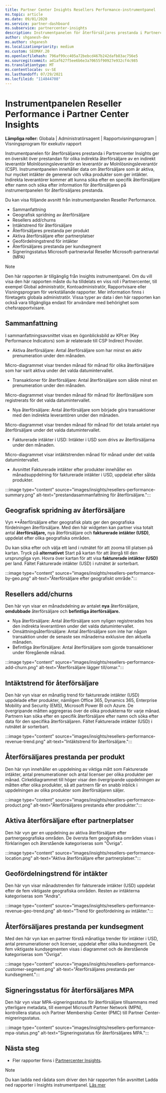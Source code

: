 ```yaml
---
title: Partner Center Insights Resellers Performance-instrumentpanel
ms.topic: article
ms.date: 09/01/2020
ms.service: partner-dashboard
ms.subservice: partnercenter-insights
description: Instrumentpanelen för återförsäljares prestanda i Partnercenter Insights ger en översikt över prestandan för olika indirekta återförsäljare av en indirekt leverantör Molnlösningsleverantör en leverantör av Molnlösningsleverantör (CSP).
author: shganesh-dev
ms.author: shganesh
ms.localizationpriority: medium
ms.custom: SEOMAY.20
ms.openlocfilehash: 796af99cc405a72bebcd467b242dafb83ac756e5
ms.sourcegitcommit: ad1af627f5ee6b6e3a70655f90927e932cf4c985
ms.translationtype: MT
ms.contentlocale: sv-SE
ms.lasthandoff: 07/29/2021
ms.locfileid: "114844708"
---
```

# <a name="reseller-performance-dashboard-in-partner-center-insights"></a>Instrumentpanelen Reseller Performance i Partner Center Insights

**Lämpliga roller:** Globala | Administratörsagent | Rapportvisningsprogram | Visningsprogram för exekutiv rapport

Instrumentpanelen för återförsäljares prestanda i Partnercenter Insights ger en översikt över prestandan för olika indirekta återförsäljare av en indirekt leverantör Molnlösningsleverantör en leverantör av Molnlösningsleverantör (CSP). Instrumentpanelen innehåller data om återförsäljare som är aktiva, hur mycket intäkter de genererar och vilka produkter som ger intäkter. Indirekta leverantörer kommer att kunna söka efter en specifik återförsäljare efter namn och söka efter information för återförsäljaren på instrumentpanelen för återförsäljares prestanda.

Du kan visa följande avsnitt från instrumentpanelen Reseller Performance.

- Sammanfattning
- Geografisk spridning av återförsäljare
- Resellers add/churns 
- Intäktstrend för återförsäljare 
- Återförsäljares prestanda per produkt
- Aktiva återförsäljare efter partnerplatser
- Geofördelningstrend för intäkter
- Återförsäljares prestanda per kundsegment
- Signeringsstatus Microsoft-partneravtal Reseller Microsoft-partneravtal (MPA)

 > [!NOTE]
 > Den här rapporten är tillgänglig från Insights instrumentpanel. Om du vill visa den här rapporten måste du ha tilldelats en viss roll i Partnercenter, till exempel Global administratör, Kontoadministratör, Rapportvisare eller Visningsprogram för verkställande rapporter. Mer information finns i företagets globala administratör. Vissa typer av data i den här rapporten kan också vara tillgängliga endast för användare med behörighet som chefsrapportvisare.

## <a name="summary"></a>Sammanfattning

I sammanfattningsavsnittet visas en ögonblicksbild av KPI:er (Key Performance Indicators) som är relaterade till CSP Indirect Provider.

- Aktiva återförsäljare: Antal återförsäljare som har minst en aktiv prenumeration under den månaden.

Micro-diagrammet visar trenden månad för månad för olika återförsäljare som har varit aktiva under det valda datumintervallet.

- Transaktioner för återförsäljare: Antal återförsäljare som sålde minst en prenumeration under den månaden. 

Micro-diagrammet visar trenden månad för månad för återförsäljare som registrerats för det valda datumintervallet.

- Nya återförsäljare: Antal återförsäljare som började göra transaktioner med den indirekta leverantören under den månaden. 

Micro-diagrammet visar trenden månad för månad för det totala antalet nya återförsäljare under det valda datumintervallet.

- Fakturerade intäkter i USD: Intäkter i USD som drivs av återförsäljarna under den månaden. 

Micro-diagrammet visar intäktstrenden månad för månad under det valda datumintervallet.

- Avsnittet Fakturerade intäkter efter produkter innehåller en månadsuppdelning för fakturerade intäkter i USD, uppdelat efter sålda produkter. 

:::image type="content" source="images/insights/resellers-performance-summary.png" alt-text="prestandasammanfattning för återförsäljare.":::

## <a name="geographical-spread-of-resellers"></a>Geografisk spridning av återförsäljare

Vyn **Återförsäljare efter geografisk plats ger den geografiska fördelningen återförsäljare. Med den här widgeten kan partner visa totalt antal **återförsäljare,** nya återförsäljare och **fakturerade intäkter (USD)**, uppdelat efter olika geografiska områden.

Du kan söka efter och välja ett land i rutnätet för att zooma till platsen på kartan. Tryck på **alternativet** Start på kartan för att återgå till den ursprungliga vyn. Hovra över kartan för att visa **fakturerade intäkter (USD)** per land. Fältet Fakturerade intäkter (USD) i rutnätet är sorterbart.

:::image type="content" source="images/insights/resellers-performance-by-geo.png" alt-text="Återförsäljare efter geografiskt område.":::

## <a name="resellers-addchurns"></a>Resellers add/churns

Den här vyn visar en månadsdelning av antalet **nya** återförsäljare, **omdubbade** återförsäljare och **befintliga återförsäljare.** 

- Nya återförsäljare: Antal återförsäljare som nyligen registrerades hos den indirekta leverantören under det valda datumintervallet.
- Omsättningsåterförsäljare: Antal återförsäljare som inte har någon transaktion under de senaste sex månaderna exklusive den aktuella månaden.
- Befintliga återförsäljare: Antal återförsäljare som gjorde transaktioner under föregående månad.

:::image type="content" source="images/insights/resellers-performance-add-churn.png" alt-text="Återförsäljare lägger till/omar.":::

## <a name="resellers-revenue-trend"></a>Intäktstrend för återförsäljare 

Den här vyn visar en månatlig trend för fakturerade intäkter (USD) uppdelade efter produkter, nämligen Office 365, Dynamics 365, Enterprise Mobility and Security (EMS), Microsoft Power BI och Azure. De övergripande måtten aggregeras över de olika produkterna för varje månad. Partnern kan söka efter en specifik återförsäljare efter namn och söka efter data för den specifika återförsäljaren. Fältet Fakturerade intäkter (USD) i rutnätet är sorterbart.

:::image type="content" source="images/insights/resellers-performance-revenue-trend.png" alt-text="Intäktstrend för återförsäljare.":::

## <a name="reseller-performance-by-products"></a>Återförsäljares prestanda per produkt

Den här vyn innehåller en uppdelning av viktiga mått som Fakturerade intäkter, antal prenumerationer och antal licenser per olika produkter per månad. Cirkeldiagrammet till höger visar den övergripande uppdelningen av måtten efter olika produkter, så att partnern får en snabb inblick i uppdelningen av olika produkter som återförsäljaren säljer.

:::image type="content" source="images/insights/resellers-performance-product.png" alt-text="Återförsäljares prestanda efter produkter.":::

## <a name="active-resellers-by-partner-locations"></a>Aktiva återförsäljare efter partnerplatser

Den här vyn ger en uppdelning av aktiva återförsäljare efter partnergeografiska områden. De översta fem geografiska områden visas i förklaringen och återstående kategoriseras som "Övriga".

:::image type="content" source="images/insights/resellers-performance-location.png" alt-text="Aktiva återförsäljare efter partnerplatser.":::

## <a name="revenue-geo-distribution-trend"></a>Geofördelningstrend för intäkter

Den här vyn visar månadstrenden för fakturerade intäkter (USD) uppdelat efter de fem viktigaste geografiska områden.  Resten av intäkterna kategoriseras som "Andra".

:::image type="content" source="images/insights/resellers-performance-revenue-geo-trend.png" alt-text="Trend för geofördelning av intäkter.":::

## <a name="reseller-performance-by-customer-segment"></a>Återförsäljares prestanda per kundsegment

Med den här vyn kan en partner förstå månatliga trender för intäkter i USD, antal prenumerationer och licenser, uppdelat efter olika kundsegment. De fem viktigaste kundsegmenten visas i diagrammet och de återstående kategoriseras som "Övriga".

:::image type="content" source="images/insights/resellers-performance-customer-segment.png" alt-text="Återförsäljares prestanda per kundsegment.":::

## <a name="reseller-mpa-signing-status"></a>Signeringsstatus för återförsäljares MPA

Den här vyn visar MPA-signeringsstatus för återförsäljare tillsammans med ytterligare metadata, till exempel Microsoft Partner Network (MPN), kontrollera status och Partner Membership Center (PMC) till Partner Center-migreringsstatus.

:::image type="content" source="images/insights/resellers-performance-mpa-status.png" alt-text="Signeringsstatus för återförsäljares MPA.":::

## <a name="next-steps"></a>Nästa steg

- Fler rapporter finns i [Partnercenter Insights](partner-center-insights.md).

>[!NOTE] 
> Du kan ladda ned rådata som driver den här rapporten från avsnittet Ladda ned rapporter i Insights instrumentpanel. [Läs mer](insights-download-reports.md) 
